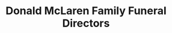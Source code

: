 ---
title: "Donald McLaren Family Funeral Directors"
url: /airdrie/donald-mclaren-family-funeral-directors/
shop: funeral directors
---
